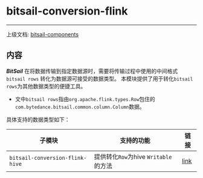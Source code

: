 # bitsail-conversion-flink

-----

上级文档: [bitsail-components](../README.md)

## 内容

***BitSail*** 在将数据传输到指定数据源时，需要将传输过程中使用的中间格式 `bitsail rows` 转化为数据源可接受的数据类型。
本模块提供了用于转化`bitsail rows`为其他数据类型的便捷工具。

- 文中`bitsail rows`指由`org.apache.flink.types.Row`包住的`com.bytedance.bitsail.common.column.Column`数据。

具体支持的数据类型如下：

| 子模块                             | 支持的功能                        | 链接                         |
|---------------------------------|------------------------------|----------------------------|
| `bitsail-conversion-flink-hive` | 提供转化`Row`为hive `Writable`的方法 | [link](hive-convert.md) |


